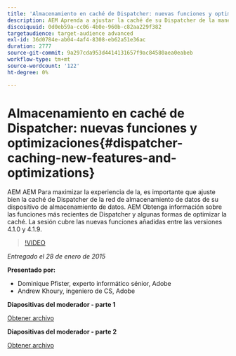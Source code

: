 ```yaml
---
title: 'Almacenamiento en caché de Dispatcher: nuevas funciones y optimizaciones'
description: AEM Aprenda a ajustar la caché de su Dispatcher de la manera más precisa. AEM Obtenga información sobre las funciones más recientes de Dispatcher y algunas formas de optimizar la caché. La sesión cubre las nuevas funciones añadidas entre las versiones 4.1.0 y 4.1.9.
discoiquuid: 0d0eb59a-cc06-4b0e-960b-c82aa229f382
targetaudience: target-audience advanced
exl-id: 36d0784e-ab04-4af4-8308-eb62a51e36ac
duration: 2777
source-git-commit: 9a297cda953d4414131657f9ac84580aea0eabeb
workflow-type: tm+mt
source-wordcount: '122'
ht-degree: 0%

---
```


# Almacenamiento en caché de Dispatcher: nuevas funciones y optimizaciones{#dispatcher-caching-new-features-and-optimizations}

AEM AEM Para maximizar la experiencia de la, es importante que ajuste bien la caché de Dispatcher de la red de almacenamiento de datos de su dispositivo de almacenamiento de datos. AEM Obtenga información sobre las funciones más recientes de Dispatcher y algunas formas de optimizar la caché. La sesión cubre las nuevas funciones añadidas entre las versiones 4.1.0 y 4.1.9.

>[!VIDEO](https://video.tv.adobe.com/v/19378/?quality=9)

*Entregado el 28 de enero de 2015*

**Presentado por:**

* Dominique Pfister, experto informático sénior, Adobe
* Andrew Khoury, ingeniero de CS, Adobe

**Diapositivas del moderador - parte 1**

[Obtener archivo](assets/aemgems-dispatcher-caching-part1-jan-28-2015.pdf)

**Diapositivas del moderador - parte 2**

[Obtener archivo](assets/aemgems-dispatcher-caching-part2-jan-28-2015.pdf)
<!--
[Get back to the Overview](https://helpx.adobe.com/es/experience-manager/kt/eseminars/gems/aem-index.html)
-->
